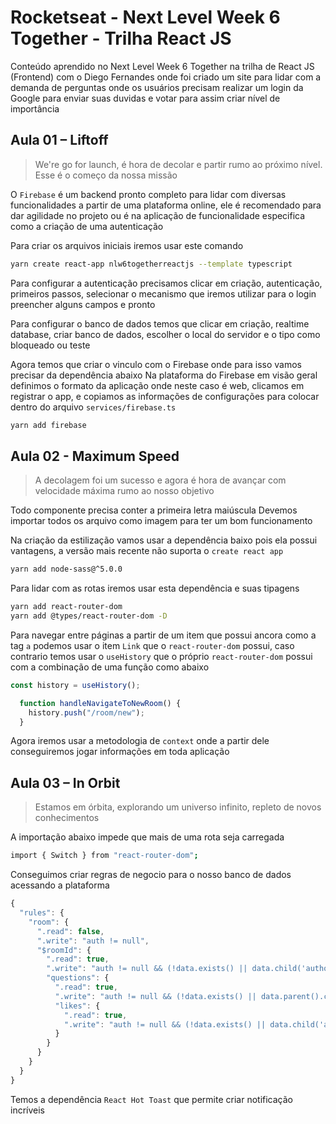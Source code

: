 # Rocketseat - Next Level Week 6 Together - Trilha React JS
Conteúdo aprendido no Next Level Week 6 Together na trilha de React JS (Frontend) com o Diego Fernandes onde foi criado um site para lidar com a demanda de perguntas onde os usuários precisam realizar um login da Google para enviar suas duvidas e votar para assim criar nível de importância

## Aula 01 – Liftoff
>We're go for launch, é hora de decolar e partir rumo ao próximo nível. Esse é o começo da nossa missão

O `Firebase` é um backend pronto completo para lidar com diversas funcionalidades a partir de uma plataforma online, ele é recomendado para dar agilidade no projeto ou é na aplicação de funcionalidade especifica como a criação de uma autenticação

Para criar os arquivos iniciais iremos usar este comando
```bash
yarn create react-app nlw6togetherreactjs --template typescript
```

Para configurar a autenticação precisamos clicar em criação, autenticação, primeiros passos, selecionar o mecanismo que iremos utilizar para o login preencher alguns campos e pronto

Para configurar o banco de dados temos que clicar em criação, realtime database, criar banco de dados, escolher o local do servidor e o tipo como bloqueado ou teste

Agora temos que criar o vinculo com o Firebase onde para isso vamos precisar da dependência abaixo
Na plataforma do Firebase em visão geral definimos o formato da aplicação onde neste caso é web, clicamos em registrar o app, e copiamos as informações de configurações para colocar dentro do arquivo `services/firebase.ts`
```bash
yarn add firebase
```

## Aula 02 - Maximum Speed
>A decolagem foi um sucesso e agora é hora de avançar com velocidade máxima rumo ao nosso objetivo

Todo componente precisa conter a primeira letra maiúscula
Devemos importar todos os arquivo como imagem para ter um bom funcionamento

Na criação da estilização vamos usar a dependência baixo pois ela possui vantagens, a versão mais recente não suporta o `create react app`
```bash
yarn add node-sass@^5.0.0
```

Para lidar com as rotas iremos usar esta dependência e suas tipagens
```bash
yarn add react-router-dom
yarn add @types/react-router-dom -D
```

Para navegar entre páginas a partir de um item que possui ancora como a tag `a` podemos usar o item `Link` que o `react-router-dom` possui, caso contrario temos usar o `useHistory` que o próprio `react-router-dom` possui com a combinação de uma função como abaixo
```ts
const history = useHistory();

  function handleNavigateToNewRoom() {
    history.push("/room/new");
  }
```

Agora iremos usar a metodologia de `context` onde a partir dele conseguiremos jogar informações em toda aplicação

## Aula 03 – In Orbit
>Estamos em órbita, explorando um universo infinito, repleto de novos conhecimentos

A importação abaixo impede que mais de uma rota seja carregada
```bash
import { Switch } from "react-router-dom";
```

Conseguimos criar regras de negocio para o nosso banco de dados acessando a plataforma
```ts
{
  "rules": {
    "room": {
      ".read": false,
      ".write": "auth != null",
      "$roomId": {
        ".read": true,
        ".write": "auth != null && (!data.exists() || data.child('authorId').val() == auth.id)",
        "questions": {
          ".read": true,
          ".write": "auth != null && (!data.exists() || data.parent().child('authorId').val() == auth.id)",
          "likes": {
            ".read": true,
            ".write": "auth != null && (!data.exists() || data.child('authorId').val() == auth.id)",
          }
        }
      }
    }
  }
}
```

Temos a dependência `React Hot Toast` que permite criar notificação incríveis
